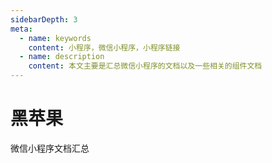 ```yaml
---
sidebarDepth: 3
meta:
  - name: keywords
    content: 小程序，微信小程序，小程序链接
  - name: description
    content: 本文主要是汇总微信小程序的文档以及一些相关的组件文档
---
```


# 黑苹果

微信小程序文档汇总


